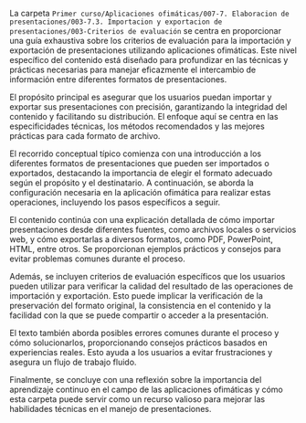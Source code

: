 La carpeta `Primer curso/Aplicaciones ofimáticas/007-7. Elaboracion de presentaciones/003-7.3. Importacion y exportacion de presentaciones/003-Criterios de evaluación` se centra en proporcionar una guía exhaustiva sobre los criterios de evaluación para la importación y exportación de presentaciones utilizando aplicaciones ofimáticas. Este nivel específico del contenido está diseñado para profundizar en las técnicas y prácticas necesarias para manejar eficazmente el intercambio de información entre diferentes formatos de presentaciones.

El propósito principal es asegurar que los usuarios puedan importar y exportar sus presentaciones con precisión, garantizando la integridad del contenido y facilitando su distribución. El enfoque aquí se centra en las especificidades técnicas, los métodos recomendados y las mejores prácticas para cada formato de archivo.

El recorrido conceptual típico comienza con una introducción a los diferentes formatos de presentaciones que pueden ser importados o exportados, destacando la importancia de elegir el formato adecuado según el propósito y el destinatario. A continuación, se aborda la configuración necesaria en la aplicación ofimática para realizar estas operaciones, incluyendo los pasos específicos a seguir.

El contenido continúa con una explicación detallada de cómo importar presentaciones desde diferentes fuentes, como archivos locales o servicios web, y cómo exportarlas a diversos formatos, como PDF, PowerPoint, HTML, entre otros. Se proporcionan ejemplos prácticos y consejos para evitar problemas comunes durante el proceso.

Además, se incluyen criterios de evaluación específicos que los usuarios pueden utilizar para verificar la calidad del resultado de las operaciones de importación y exportación. Esto puede implicar la verificación de la preservación del formato original, la consistencia en el contenido y la facilidad con la que se puede compartir o acceder a la presentación.

El texto también aborda posibles errores comunes durante el proceso y cómo solucionarlos, proporcionando consejos prácticos basados en experiencias reales. Esto ayuda a los usuarios a evitar frustraciones y asegura un flujo de trabajo fluido.

Finalmente, se concluye con una reflexión sobre la importancia del aprendizaje continuo en el campo de las aplicaciones ofimáticas y cómo esta carpeta puede servir como un recurso valioso para mejorar las habilidades técnicas en el manejo de presentaciones.
